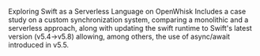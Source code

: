 Exploring Swift as a Serverless Language on OpenWhisk
Includes a case study on a custom synchronization system, comparing a monolithic and a serverless approach, along with updating the swift runtime to Swift's latest version (v5.4->v5.8) allowing, among others, the use of async/await introduced in v5.5.
